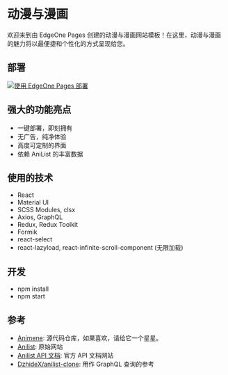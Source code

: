 # 动漫与漫画

欢迎来到由 EdgeOne Pages 创建的动漫与漫画网站模板！在这里，动漫与漫画的魅力将以最便捷和个性化的方式呈现给您。

## 部署

[![使用 EdgeOne Pages 部署](https://cdnstatic.tencentcs.com/edgeone/pages/deploy.svg)](https://console.cloud.tencent.com/edgeone/pages/new?template=animene)

## 强大的功能亮点

- 一键部署，即刻拥有
- 无广告，纯净体验
- 高度可定制的界面
- 依赖 AniList 的丰富数据

## 使用的技术

- React
- Material UI
- SCSS Modules, clsx
- Axios, GraphQL
- Redux, Redux Toolkit
- Formik
- react-select
- react-lazyload, react-infinite-scroll-component (无限加载)

## 开发

- npm install
- npm start

## 参考

- [Animene](https://github.com/hoangtien1005/animene): 源代码仓库，如果喜欢，请给它一个星星。
- [Anilist](https://anilist.co): 原始网站
- [Anilist API 文档](https://anilist.gitbook.io/anilist-apiv2-docs/): 官方 API 文档网站
- [DzhideX/anilist-clone](https://github.com/DzhideX/anilist-clone.git): 用作 GraphQL 查询的参考